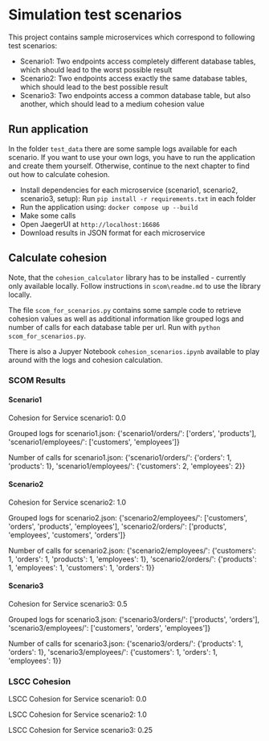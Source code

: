 # Simulation test scenarios

This project contains sample microservices which correspond to following test scenarios:

- Scenario1: Two endpoints access completely different database tables, which should lead to the worst possible result
- Scenario2: Two endpoints access exactly the same database tables, which should lead to the best possible result
- Scenario3: Two endpoints access a common database table, but also another, which should lead to a medium cohesion value

## Run application

In the folder `test_data` there are some sample logs available for each scenario. If you want to use your own logs, you have to run the application and create them yourself. Otherwise, continue to the next chapter to find out how to calculate cohesion.

- Install dependencies for each microservice (scenario1, scenario2, scenario3, setup): Run `pip install -r requirements.txt` in each folder
- Run the application using: `docker compose up --build`
- Make some calls
- Open JaegerUI at `http://localhost:16686`
- Download results in JSON format for each microservice

## Calculate cohesion

Note, that the `cohesion_calculator` library has to be installed - currently only available locally. Follow instructions in `scom\readme.md` to use the library locally.

The file `scom_for_scenarios.py` contains some sample code to retrieve cohesion values as well as additional information like grouped logs and number of calls for each database table per url. Run with `python scom_for_scenarios.py`.

There is also a Jupyer Notebook `cohesion_scenarios.ipynb` available to play around with the logs and cohesion calculation.

### SCOM Results

#### Scenario1

Cohesion for Service scenario1: 0.0

Grouped logs for scenario1.json: {'scenario1/orders/': ['orders', 'products'], 'scenario1/employees/': ['customers', 'employees']}

Number of calls for scenario1.json: {'scenario1/orders/': {'orders': 1, 'products': 1}, 'scenario1/employees/': {'customers': 2, 'employees': 2}}

#### Scenario2

Cohesion for Service scenario2: 1.0

Grouped logs for scenario2.json: {'scenario2/employees/': ['customers', 'orders', 'products', 'employees'], 'scenario2/orders/': ['products', 'employees', 'customers', 'orders']}

Number of calls for scenario2.json: {'scenario2/employees/': {'customers': 1, 'orders': 1, 'products': 1, 'employees': 1}, 'scenario2/orders/': {'products': 1, 'employees': 1, 'customers': 1, 'orders': 1}}

#### Scenario3

Cohesion for Service scenario3: 0.5

Grouped logs for scenario3.json: {'scenario3/orders/': ['products', 'orders'], 'scenario3/employees/': ['customers', 'orders', 'employees']}

Number of calls for scenario3.json: {'scenario3/orders/': {'products': 1, 'orders': 1}, 'scenario3/employees/': {'customers': 1, 'orders': 1, 'employees': 1}}

### LSCC Cohesion

LSCC Cohesion for Service scenario1: 0.0

LSCC Cohesion for Service scenario2: 1.0

LSCC Cohesion for Service scenario3: 0.25
